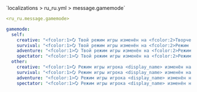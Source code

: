 <!--@include: @/parts/module/message/gamemode.md#title-->
<!--@include: @/parts/words.md#path--> `localizations > ru_ru.yml > message.gamemode`

<!--@include: @/parts/module/message/gamemode.md#explanation-->

<!--@include: @/parts/words.md#edit-->
```yaml
<ru_ru.message.gamemode>
```

<!--@include: @/parts/words.md#default-->
```yaml
gamemode:
  self:
    creative: "<fcolor:1>🗘 Твой режим игры изменён на <fcolor:2>Творческий режим"
    survival: "<fcolor:1>🗘 Твой режим игры изменён на <fcolor:2>Режим выживания"
    adventure: "<fcolor:1>🗘 Твой режим игры изменён на <fcolor:2>Режим приключения"
    spectator: "<fcolor:1>🗘 Твой режим игры изменён на <fcolor:2>Режим наблюдателя"
  other:
    creative: "<fcolor:1>🗘 Режим игры игрока <display_name> изменён на <fcolor:2>Творческий режим"
    survival: "<fcolor:1>🗘 Режим игры игрока <display_name> изменён на <fcolor:2>Режим выживания"
    adventure: "<fcolor:1>🗘 Режим игры игрока <display_name> изменён на <fcolor:2>Режим приключения"
    spectator: "<fcolor:1>🗘 Режим игры игрока <display_name> изменён на <fcolor:2>Режим наблюдателя"
```

<!--@include: @/parts/module/message/gamemode.md#parameters-->
<!--@include: @/parts/module/message/gamemode.md#localization-->